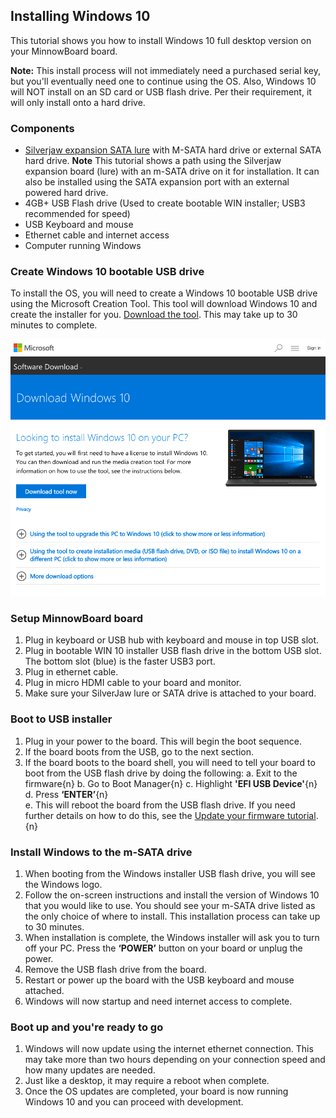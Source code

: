 ## Installing Windows 10

This tutorial shows you how to install Windows 10 full desktop version on your MinnowBoard board.  

**Note:** This install process will not immediately need a purchased serial key, but you'll eventually need one to continue using the OS. Also, Windows 10 will NOT install on an SD card or USB flash drive. Per their requirement, it will only install onto a hard drive. 

### Components
- [Silverjaw expansion SATA lure](get-a-board) with M-SATA hard drive or external SATA hard drive. **Note** This tutorial shows a path using the Silverjaw expansion board (lure) with an m-SATA drive on it for installation. It can also be installed using the SATA expansion port with an external powered hard drive.
- 4GB+ USB Flash drive (Used to create bootable WIN installer; USB3 recommended for speed)
- USB Keyboard and mouse
- Ethernet cable and internet access
- Computer running Windows

### Create Windows 10 bootable USB drive
To install the OS, you will need to create a Windows 10 bootable USB drive using the Microsoft Creation Tool. This tool will download Windows 10 and create the installer for you. [Download the tool](https://www.microsoft.com/en-us/software-download/windows10/). This may take up to 30 minutes to complete. 

![image](elements/tuto-reader/tutorials/installing-windows-10-on-minnowboard/docs/Win-10-tool.png)

### Setup MinnowBoard board 
1. Plug in keyboard or USB hub with keyboard and mouse in top USB slot.  
2. Plug in bootable WIN 10 installer USB flash drive in the bottom USB slot. The bottom slot (blue) is the faster USB3 port.
3. Plug in ethernet cable.
4. Plug in micro HDMI cable to your board and monitor.
5. Make sure your SilverJaw lure or SATA drive is attached to your board.

### Boot to USB installer
1. Plug in your power to the board. This will begin the boot sequence.
1. If the board boots from the USB, go to the next section.
1. If the board boots to the board shell, you will need to tell your board to boot from the USB flash drive by doing the following: 
    a. Exit to the firmware{n} 
    b. Go to Boot Manager{n} 
    c. Highlight **'EFI USB Device'**{n} 
    d. Press **‘ENTER’**{n}  
    e. This will reboot the board from the USB flash drive. If you need further details on how to do this, see the [Update your firmware tutorial](tutorials/updating_your_firmware).{n}

### Install Windows to the m-SATA drive
1. When booting from the Windows installer USB flash drive, you will see the Windows logo.
2. Follow the on-screen instructions and install the version of Windows 10 that you would like to use. You should see your m-SATA drive listed as the only choice of where to install. This installation process can take up to 30 minutes. 
3. When installation is complete, the Windows installer will ask you to turn off your PC. Press the **‘POWER’** button on your board or unplug the power.
4. Remove the USB flash drive from the board.
5. Restart or power up the board with the USB keyboard and mouse attached.
6. Windows will now startup and need internet access to complete.

### Boot up and you're ready to go
1. Windows will now update using the internet ethernet connection. This may take more than two hours depending on your connection speed and how many updates are needed. 
2. Just like a desktop, it may require a reboot when complete.
2. Once the OS updates are completed, your board is now running Windows 10 and you can proceed with development.
